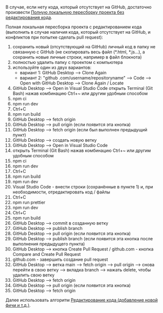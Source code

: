 В случае, если нету кода, который отсутствует на GitHub, достаточно произвести [Полную локальную пересборку проекта без редактирования кода](https://github.com/maksymkushnirov/usefullnesses/blob/main/teamwork/reassembling/reassembling-without-code-editing/пересборка-проекта-без-редактирования-кода.md).

Полная локальная пересборка проекта с редактированием кода (выполнить в случае наличия кода, который отсутствует на GitHub, и конфликтов при попытке сделать pull request):

01) сохранить новый (отсутствующий на GitHub) личный код в папку не связанную с GitHub (не скопировать весь файл (*.html, *.js...), а сохранить новые личные строки, например в файл блокнота)
02) полностью удалить папку с проектом с компьютера
03) используйте один из двух вариантов:
    - вариант 1:
    GitHub Desktop --> Clone Again
    - вариант 2:
    "github .com/username/repositoryname" --> Code --> Open with GitHub Desktop --> Clone Again / Locate
04) GitHub Desktop --> Open in Visual Studio Code
открыть Terminal (Git Bash) нажав комбинацию Ctrl+~ или другим удобным способом
05) npm ci
06) npm run dev
07) Ctrl+C 
08) npm run build
09) GitHub Desktop --> fetch origin
10) GitHub Desktop --> pull origin (если появится эта кнопка)
11) GitHub Desktop --> fetch origin (если был выполнен предыдущий пункт)
04) GitHub Desktop --> создать новую ветку
05) GitHub Desktop --> Open in Visual Studio Code
06) открыть Terminal (Git Bash) нажав комбинацию Ctrl+~ или другим удобным способом
07) npm ci
08) npm run dev
09) Ctrl+C
10) npm run build
11) npm run dev
12) Visual Studio Code - внести строки (сохранённые в пункте 1) и, при необходимости, отредактировать код / файлы
13) Ctrl+C
14) npm run prettier
15) npm run dev
16) Ctrl+C
17) npm run build
18) GitHub Desktop --> commit в созданную ветку
19) GitHub Desktop --> publish branch
20) GitHub Desktop --> pull origin (если появится эта кнопка)
21) GitHub Desktop --> publish branch (если появится эта кнопка после выполнения предыдущего пункта)
22) GitHub Desktop --> кнопка Create Pull Request / github.com - кнопка Compare and Create Pull Request
23) github.com - завершить создание pull request
24) GitHub Desktop --> ветка main --> fetch origin --> pull origin --> снова перейти в свою ветку --> вкладка branch --> нажать delete, чтобы удалить свою ветку
25) GitHub Desktop --> fetch origin
26) GitHub Desktop --> pull origin (если появится эта кнопка)
27) GitHub Desktop --> fetch origin

Далее использовать алгоритм [Редактирование кода (добавление новой фичи и т.д.)](https://github.com/maksymkushnirov/usefullnesses/blob/main/teamwork/code-editing/редактирование-кода.md).



<!-- README.ru.md -->
